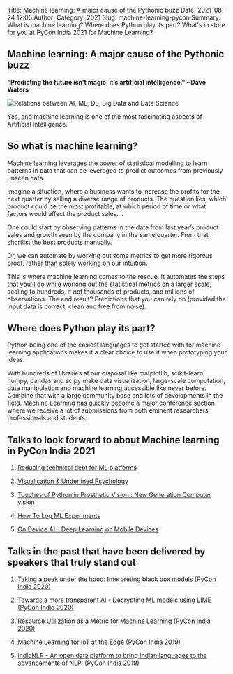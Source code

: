 Title: Machine learning: A major cause of the Pythonic buzz
Date: 2021-08-24 12:05
Author:
Category: 2021
Slug: machine-learning-pycon
Summary: What is machine learning? Where does Python play its part? What's in store for you at PyCon India 2021 for Machine Learning?

## Machine learning: A major cause of the Pythonic buzz

 **“Predicting the future isn’t magic, it’s artificial intelligence.” ~Dave Waters**

![Relations between AI, ML, DL, Big Data and Data Science]({static}/images/ml-article-2021-Relations.png)

Yes, and machine learning is one of the most fascinating aspects of Artificial Intelligence.

## So what is machine learning?

Machine learning leverages the power of statistical modelling to learn patterns in data that can be leveraged to predict outcomes from previously unseen data.

Imagine a situation, where a business wants to increase the profits for the next quarter by selling a diverse range of products. The question lies, which product could be the most profitable, at which period of time or what factors would affect the product sales.  .

One could start by observing patterns in the data from last year’s product sales and growth seen by the company in the same quarter. From that shortlist the best products manually. 

Or, we can automate by working out some metrics to get more rigorous proof, rather than solely working on our intuition. 

This is where machine learning comes to the rescue. It automates the steps that you’ll do while working out the statistical metrics on a larger scale, scaling to hundreds, if not thousands of products, and millions of observations. The end result? Predictions that you can rely on (provided the input data is correct, clean and free from noise).

## Where does Python play its part?

Python being one of the easiest languages to get started with for machine learning applications makes it a clear choice to use it when prototyping your ideas. 

With hundreds of libraries at our disposal like matplotlib, scikit-learn, numpy, pandas and scipy make data visualization, large-scale computation, data manipulation and machine learning accessible like never before. Combine that with a large community base and lots of developments in the field. Machine Learning has quickly become a major conference section where we receive a lot of submissions from both eminent researchers, professionals and students. 

## Talks to look forward to about Machine learning in PyCon India 2021


1.   [Reducing technical debt for ML platforms](https://in.pycon.org/cfp/2021/proposals/reducing-technical-debt-for-ml-platforms~bW6Pv/)
    
2. [ Visualisation & Underlined Psychology](https://in.pycon.org/cfp/2021/proposals/visualisation-underlined-psychology~bkR8E/)
    
3.  [Touches of Python in Prosthetic Vision : New Generation Computer vision](https://in.pycon.org/cfp/2021/proposals/touches-of-python-in-prosthetic-vision-new-generation-computer-vision~e5yQv/)
    
4.  [How To Log ML Experiments](https://in.pycon.org/cfp/2021/proposals/how-to-log-ml-experiments~dJ6ZJ/)
    
5.  [On Device AI - Deep Learning on Mobile Devices](https://in.pycon.org/cfp/2021/proposals/on-device-ai-deep-learning-on-mobile-devices~ejRZl/)
  
## Talks in the past that have been delivered by speakers that truly stand out

1.  [Taking a peek under the hood: Interpreting black box models (PyCon India 2020)](https://in.pycon.org/cfp/2020/proposals/taking-a-peek-under-the-hood-interpreting-black-box-models~b2k4z/)
    
2.  [Towards a more transparent AI - Decrypting ML models using LIME (PyCon India 2020)](https://in.pycon.org/cfp/2020/proposals/towards-a-more-transparent-ai-decrypting-ml-models-using-lime~eV8zb/)
    
3.  [Resource Utilization as a Metric for Machine Learning (PyCon India 2020)](https://in.pycon.org/cfp/2020/proposals/resource-utilization-as-a-metric-for-machine-learning~aKP8b/)
    
4.  [Machine Learning for IoT at the Edge (PyCon India 2019)](https://in.pycon.org/cfp/2019/proposals/machine-learning-for-iot-at-the-edge~bo5Ne/)
    
5.  [IndicNLP - An open data platform to bring Indian languages to the advancements of NLP. (PyCon India 2019)](https://in.pycon.org/cfp/2019/proposals/indicnlp-an-open-data-platform-to-bring-indian-languages-to-the-advancements-of-nlp~ejm5d/)
